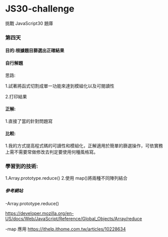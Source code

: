 # JS30-challenge

挑戰 JavaScript30 題庫

### 第四天

#### 目的:根據題目篩選出正確結果

#### 自行解題

思路:

1.試著將函式切割成單一功能來達到模組化以及可閱讀性

2.打印結果

#### 正解:

1.直接了當的針對問題寫

#### 比較:

1.我的方式提高程式碼的可讀性和模組化，正解適用於簡單的篩選操作，可依實務上需不需要常做修改去判定要使用何種風格寫。

### 學習到的技術:

1.Array.prototype.reduce() 2.使用 map()將兩種不同陣列結合

##### 參考網站

-Array.prototype.reduce()

https://developer.mozilla.org/en-US/docs/Web/JavaScript/Reference/Global_Objects/Array/reduce

-map 應用
https://ithelp.ithome.com.tw/articles/10228634

